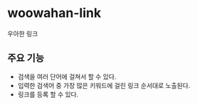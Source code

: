 # woowahan-link
우아한 링크

## 주요 기능
- 검색을 여러 단어에 걸쳐서 할 수 있다.
- 입력한 검색어 중 가장 많은 키워드에 걸린 링크 순서대로 노출된다.
- 링크를 등록 할 수 있다.

